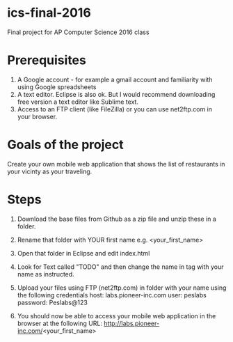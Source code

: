 # ics-final-2016
Final project for AP Computer Science 2016 class

# Prerequisites

1. A Google account - for example a gmail account and familiarity with using Google spreadsheets
2. A text editor. Eclipse is also ok. But I would recommend downloading free version a text editor like Sublime text.
3. Access to an FTP client (like FileZilla) or you can use net2ftp.com in your browser.

# Goals of the project
Create your own mobile web application that shows the list of restaurants in your vicinty as your traveling.

# Steps
1. Download the base files from Github as a zip file and unzip these in a folder. 
2. Rename that folder with YOUR first name e.g. <your_first_name>
3. Open that folder in Eclipse and edit index.html 
3. Look for Text called "TODO" and then change the name in tag with your name as instructed.
4. Upload your files using FTP (net2ftp.com) in folder with your name using the following credentials
host: labs.pioneer-inc.com
user: peslabs
password: Peslabs@123

5. You should now be able to access your mobile web application in the browser at the following URL: 
http://labs.pioneer-inc.com/<your_first_name>




